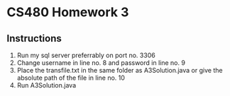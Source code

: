 # CS480 Homework 3
## Instructions
1. Run my sql server preferrably on port no. 3306
2. Change username in line no. 8 and password in line no. 9
3. Place the transfile.txt in the same folder as A3Solution.java or give the absolute path of the file in line no. 10
4. Run A3Solution.java
